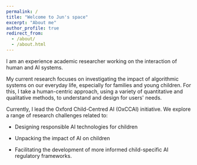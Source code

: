 ```yaml
---
permalink: /
title: "Welcome to Jun's space"
excerpt: "About me"
author_profile: true
redirect_from: 
  - /about/
  - /about.html
---
```


I am an experience academic researcher working on the interaction of human and AI systems. 

My current research focuses on investigating the impact of algorithmic systems on our everyday life, especially for families and young children. For this, I take a human-centric approach, using a variety of quantitative and qualitative methods, to understand and design for users' needs. 

Currently, I lead the Oxford Child-Centred AI (OxCCAI) initiative. We explore a range of research challenges related to:

- Designing responsible AI technologies for children

- Unpacking the impact of AI on children

- Facilitating the development of more informed child-specific AI regulatory frameworks.
